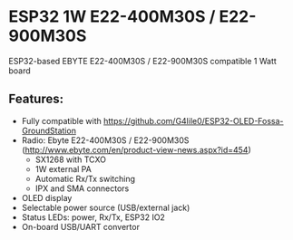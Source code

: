 # ESP32 1W E22-400M30S / E22-900M30S
ESP32-based EBYTE E22-400M30S / E22-900M30S compatible 1 Watt board

## Features:
* Fully compatible with https://github.com/G4lile0/ESP32-OLED-Fossa-GroundStation
* Radio: Ebyte E22-400M30S / E22-900M30S (http://www.ebyte.com/en/product-view-news.aspx?id=454)
  * SX1268 with TCXO
  * 1W external PA
  * Automatic Rx/Tx switching
  * IPX and SMA connectors
* OLED display
* Selectable power source (USB/external jack)
* Status LEDs: power, Rx/Tx, ESP32 IO2
* On-board USB/UART convertor



